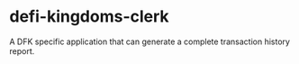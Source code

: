 # defi-kingdoms-clerk
A DFK specific application that can generate a complete transaction history report.

